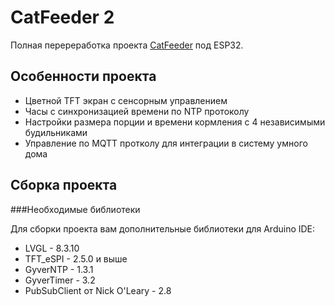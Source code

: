 # CatFeeder 2
Полная перереработка проекта [CatFeeder](https://github.com/altJSV/CatFeeder) под ESP32.

## Особенности проекта
* Цветной TFT экран с сенсорным управлением
* Часы с синхронизацией времени по NTP протоколу
* Настройки размера порции и времени кормления с 4 независимыми будильниками
* Управление по MQTT протколу для интеграции в систему умного дома

## Сборка проекта
###Необходимые библиотеки

Для сборки проекта вам дополнительные библиотеки для Arduino IDE:
* LVGL - 8.3.10
* TFT_eSPI - 2.5.0 и выше
* GyverNTP - 1.3.1
* GyverTimer - 3.2
* PubSubClient от Nick O'Leary - 2.8



